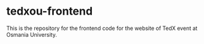 ﻿# tedxou-frontend
This is the repository for the frontend code for the website of TedX event at Osmania University.

